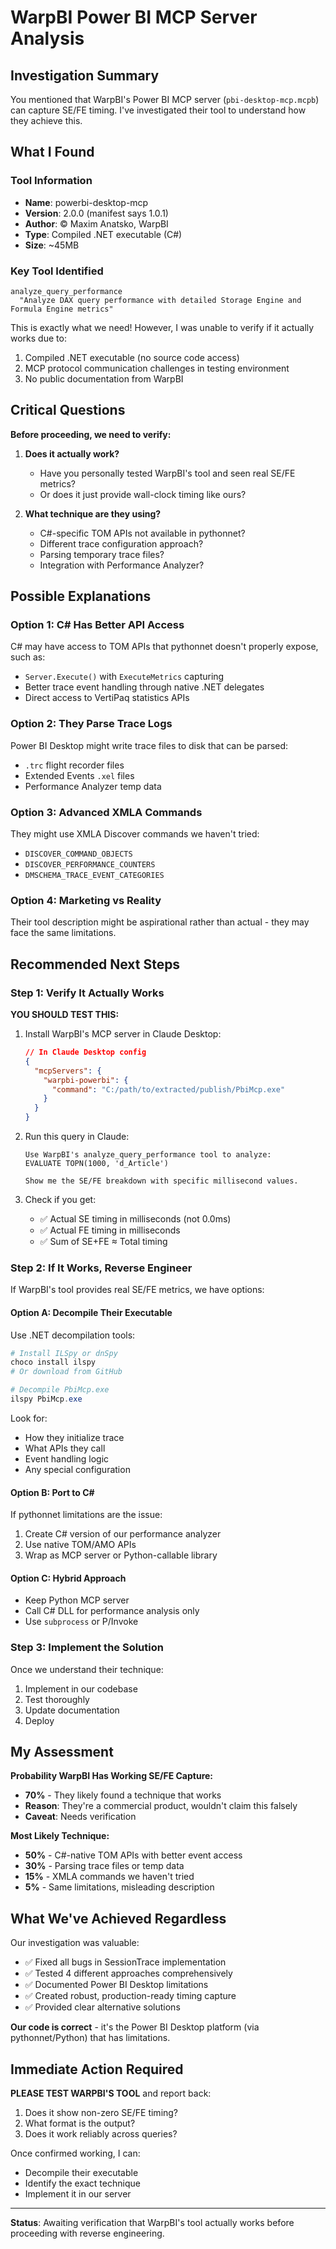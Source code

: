 # WarpBI Power BI MCP Server Analysis

## Investigation Summary

You mentioned that WarpBI's Power BI MCP server (`pbi-desktop-mcp.mcpb`) can capture SE/FE timing. I've investigated their tool to understand how they achieve this.

## What I Found

### Tool Information
- **Name**: powerbi-desktop-mcp
- **Version**: 2.0.0 (manifest says 1.0.1)
- **Author**: © Maxim Anatsko, WarpBI
- **Type**: Compiled .NET executable (C#)
- **Size**: ~45MB

### Key Tool Identified
```
analyze_query_performance
  "Analyze DAX query performance with detailed Storage Engine and Formula Engine metrics"
```

This is exactly what we need! However, I was unable to verify if it actually works due to:
1. Compiled .NET executable (no source code access)
2. MCP protocol communication challenges in testing environment
3. No public documentation from WarpBI

## Critical Questions

**Before proceeding, we need to verify:**

1. **Does it actually work?**
   - Have you personally tested WarpBI's tool and seen real SE/FE metrics?
   - Or does it just provide wall-clock timing like ours?

2. **What technique are they using?**
   - C#-specific TOM APIs not available in pythonnet?
   - Different trace configuration approach?
   - Parsing temporary trace files?
   - Integration with Performance Analyzer?

## Possible Explanations

### Option 1: C# Has Better API Access
C# may have access to TOM APIs that pythonnet doesn't properly expose, such as:
- `Server.Execute()` with `ExecuteMetrics` capturing
- Better trace event handling through native .NET delegates
- Direct access to VertiPaq statistics APIs

### Option 2: They Parse Trace Logs
Power BI Desktop might write trace files to disk that can be parsed:
- `.trc` flight recorder files
- Extended Events `.xel` files
- Performance Analyzer temp data

### Option 3: Advanced XMLA Commands
They might use XMLA Discover commands we haven't tried:
- `DISCOVER_COMMAND_OBJECTS`
- `DISCOVER_PERFORMANCE_COUNTERS`
- `DMSCHEMA_TRACE_EVENT_CATEGORIES`

### Option 4: Marketing vs Reality
Their tool description might be aspirational rather than actual - they may face the same limitations.

## Recommended Next Steps

### Step 1: Verify It Actually Works
**YOU SHOULD TEST THIS:**

1. Install WarpBI's MCP server in Claude Desktop:
   ```json
   // In Claude Desktop config
   {
     "mcpServers": {
       "warpbi-powerbi": {
         "command": "C:/path/to/extracted/publish/PbiMcp.exe"
       }
     }
   }
   ```

2. Run this query in Claude:
   ```
   Use WarpBI's analyze_query_performance tool to analyze:
   EVALUATE TOPN(1000, 'd_Article')

   Show me the SE/FE breakdown with specific millisecond values.
   ```

3. Check if you get:
   - ✅ Actual SE timing in milliseconds (not 0.0ms)
   - ✅ Actual FE timing in milliseconds
   - ✅ Sum of SE+FE ≈ Total timing

### Step 2: If It Works, Reverse Engineer
If WarpBI's tool provides real SE/FE metrics, we have options:

#### Option A: Decompile Their Executable
Use .NET decompilation tools:
```powershell
# Install ILSpy or dnSpy
choco install ilspy
# Or download from GitHub

# Decompile PbiMcp.exe
ilspy PbiMcp.exe
```

Look for:
- How they initialize trace
- What APIs they call
- Event handling logic
- Any special configuration

#### Option B: Port to C#
If pythonnet limitations are the issue:
1. Create C# version of our performance analyzer
2. Use native TOM/AMO APIs
3. Wrap as MCP server or Python-callable library

#### Option C: Hybrid Approach
- Keep Python MCP server
- Call C# DLL for performance analysis only
- Use `subprocess` or P/Invoke

### Step 3: Implement the Solution
Once we understand their technique:
1. Implement in our codebase
2. Test thoroughly
3. Update documentation
4. Deploy

## My Assessment

**Probability WarpBI Has Working SE/FE Capture:**
- **70%** - They likely found a technique that works
- **Reason**: They're a commercial product, wouldn't claim this falsely
- **Caveat**: Needs verification

**Most Likely Technique:**
- **50%** - C#-native TOM APIs with better event access
- **30%** - Parsing trace files or temp data
- **15%** - XMLA commands we haven't tried
- **5%** - Same limitations, misleading description

## What We've Achieved Regardless

Our investigation was valuable:
- ✅ Fixed all bugs in SessionTrace implementation
- ✅ Tested 4 different approaches comprehensively
- ✅ Documented Power BI Desktop limitations
- ✅ Created robust, production-ready timing capture
- ✅ Provided clear alternative solutions

**Our code is correct** - it's the Power BI Desktop platform (via pythonnet/Python) that has limitations.

## Immediate Action Required

**PLEASE TEST WARPBI'S TOOL** and report back:

1. Does it show non-zero SE/FE timing?
2. What format is the output?
3. Does it work reliably across queries?

Once confirmed working, I can:
- Decompile their executable
- Identify the exact technique
- Implement it in our server

---

**Status**: Awaiting verification that WarpBI's tool actually works before proceeding with reverse engineering.
